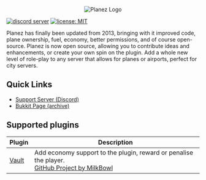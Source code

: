 <p align="center"><img src="https://i.imgur.com/wSQ3D5T.jpg" alt="Planez Logo"></p>

[![discord server](https://img.shields.io/discord/328154925949517824.svg)](https://discord.gg/h9d2fSd)
[![license: MIT](https://img.shields.io/badge/license-MIT-lightgrey.svg)](https://tldrlegal.com/license/mit-license)

Planez has finally been updated from 2013, bringing with it improved code, plane ownership, fuel, economy, better permissions, and of course open-source.
Planez is now open source, allowing you to contribute ideas and enhancements, or create your own spin on the plugin.
Add a whole new level of role-play to any server that allows for planes or airports, perfect for city servers.

## Quick Links
- [Support Server (Discord)](https://discord.gg/Gc8RGYr)
- [Bukkit Page (archive)](https://dev.bukkit.org/projects/planez/)

## Supported plugins
| Plugin        | Description  |
| ------------- | ------------- |
| [Vault](https://dev.bukkit.org/projects/vault) | Add economy support to the plugin, reward or penalise the player. <br>[GitHub Project by MilkBowl](https://github.com/MilkBowl/Vault) |
